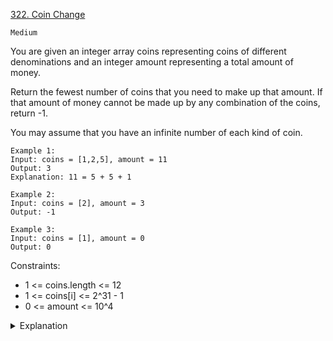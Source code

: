 [322. Coin Change](https://leetcode.com/problems/coin-change/)

`Medium`

You are given an integer array coins representing coins of different denominations and an integer amount representing a total amount of money.

Return the fewest number of coins that you need to make up that amount. If that amount of money cannot be made up by any combination of the coins, return -1.

You may assume that you have an infinite number of each kind of coin.

```
Example 1:
Input: coins = [1,2,5], amount = 11
Output: 3
Explanation: 11 = 5 + 5 + 1

Example 2:
Input: coins = [2], amount = 3
Output: -1

Example 3:
Input: coins = [1], amount = 0
Output: 0
```

Constraints:

- 1 <= coins.length <= 12
- 1 <= coins[i] <= 2^31 - 1
- 0 <= amount <= 10^4

<details>
<summary>Explanation</summary>

[Neetcode](https://www.youtube.com/watch?v=H9bfqozjoqs)
</details>
